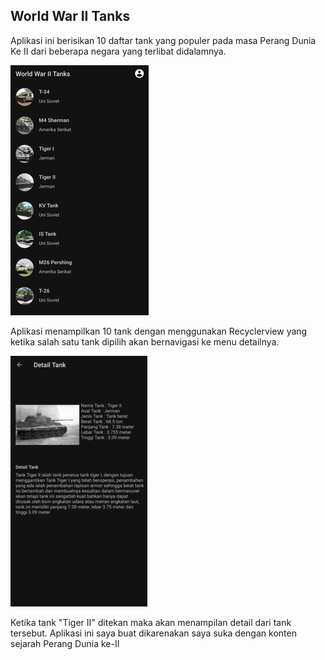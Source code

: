 ## World War II Tanks

Aplikasi ini berisikan 10 daftar tank yang populer pada masa Perang Dunia Ke II dari beberapa negara yang terlibat didalamnya.

![](https://raw.githubusercontent.com/dionpouw/Submission/master/111.jpg)

Aplikasi menampilkan 10 tank dengan menggunakan Recyclerview yang ketika salah satu tank dipilih akan bernavigasi ke menu detailnya.

![](https://raw.githubusercontent.com/dionpouw/Submission/master/22.jpg)

Ketika tank "Tiger II" ditekan maka akan menampilan detail dari tank tersebut. Aplikasi ini saya buat dikarenakan saya suka dengan konten sejarah Perang Dunia ke-II
